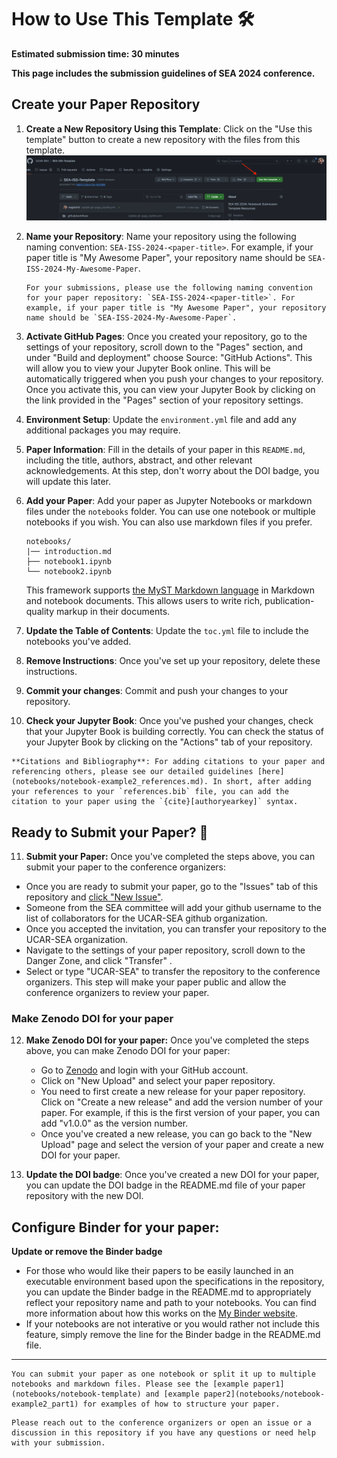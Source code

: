 # How to Use This Template 🛠️

**Estimated submission time: 30 minutes**

**This page includes the submission guidelines of SEA 2024 conference.**

## Create your Paper Repository

1. **Create a New Repository Using this Template**: Click on the "Use this template" button to create a new repository with the files from this template. 
![Use this template](assets/use-this-template.png)

2. **Name your Repository**: Name your repository using the following naming convention: `SEA-ISS-2024-<paper-title>`. For example, if your paper title is "My Awesome Paper", your repository name should be `SEA-ISS-2024-My-Awesome-Paper`.

    ```{note}
    For your submissions, please use the following naming convention for your paper repository: `SEA-ISS-2024-<paper-title>`. For example, if your paper title is "My Awesome Paper", your repository name should be `SEA-ISS-2024-My-Awesome-Paper`.
    ```

3. **Activate GitHub Pages**: Once you created your repository, go to the settings of your repository, scroll down to the "Pages" section, and under "Build and deployment" choose Source: "GitHub Actions". This will allow you to view your Jupyter Book online.
This will be automatically triggered when you push your changes to your repository. Once you activate this, you can view your Jupyter Book by clicking on the link provided in the "Pages" section of your repository settings.

4. **Environment Setup**: Update the `environment.yml` file and add any additional packages you may require. 

5. **Paper Information**: Fill in the details of your paper in this `README.md`, including the title, authors, abstract, and other relevant acknowledgements. At this step, don't worry about the DOI badge, you will update this later.

6. **Add your Paper**: Add your paper as Jupyter Notebooks or markdown files under the `notebooks` folder. You can use one notebook or multiple notebooks if you wish. You can also use markdown files if you prefer.

    ```
    notebooks/
    |── introduction.md
    ├── notebook1.ipynb
    └── notebook2.ipynb
    ```


    This framework supports [the MyST Markdown language](https://jupyterbook.org/en/stable/reference/glossary.html#term-MyST) in Markdown and notebook documents. This allows users to write rich, publication-quality markup in their documents.

7. **Update the Table of Contents**: Update the `toc.yml` file to include the notebooks you've added.
 
8. **Remove Instructions**: Once you've set up your repository, delete these instructions. 

9. **Commit your changes**: Commit and push your changes to your repository.

10. **Check your Jupyter Book**: Once you've pushed your changes, check that your Jupyter Book is building correctly. You can check the status of your Jupyter Book by clicking on the "Actions" tab of your repository.

```{tip}
**Citations and Bibliography**: For adding citations to your paper and referencing others, please see our detailed guidelines [here](notebooks/notebook-example2_references.md). In short, after adding your references to your `references.bib` file, you can add the citation to your paper using the `{cite}[authoryearkey]` syntax.
```

## Ready to Submit your Paper? 📝

11. **Submit your Paper:** Once you've completed the steps above, you can submit your paper to the conference organizers:
* Once you are ready to submit your paper, go to the "Issues" tab of this repository and [click "New Issue"](https://github.com/UCAR-SEA/SEA-ISS-Template/issues/new).
* Someone from the SEA committee will add your github username to the list of collaborators for the UCAR-SEA github organization.
* Once you accepted the invitation, you can transfer your repository to the UCAR-SEA organization.
* Navigate to the settings of your paper repository, scroll down to the Danger Zone, and click "Transfer" . 
* Select or type "UCAR-SEA" to transfer the repository to the conference organizers. This step will make your paper public and allow the conference organizers to review your paper.



### Make Zenodo DOI for your paper

12. **Make Zenodo DOI for your paper:** Once you've completed the steps above, you can make Zenodo DOI for your paper:

    * Go to [Zenodo](https://zenodo.org/) and login with your GitHub account.
    * Click on "New Upload" and select your paper repository.
    * You need to first create a new release for your paper repository. Click on "Create a new release" and add the version number of your paper. For example, if this is the first version of your paper, you can add "v1.0.0" as the version number.
    * Once you've created a new release, you can go back to the "New Upload" page and select the version of your paper and create a new DOI for your paper.

13. **Update the DOI badge**: Once you've created a new DOI for your paper, you can update the DOI badge in the README.md file of your paper repository with the new DOI.

## Configure Binder for your paper:

**Update or remove the Binder badge**
    
* For those who would like their papers to be easily launched in an executable environment based upon the specifications in the repository, you can update the Binder badge in the README.md to appropriately reflect your repository name and path to your notebooks.  You can find more information about how this works on the [My Binder website](https://mybinder.org/).
* If your notebooks are not interative or you would rather not include this feature, simply remove the line for the Binder badge in the README.md file. 


-----------------

```{tip}
You can submit your paper as one notebook or split it up to multiple notebooks and markdown files. Please see the [example paper1](notebooks/notebook-template) and [example paper2](notebooks/notebook-example2_part1) for examples of how to structure your paper.
```


```{note}
Please reach out to the conference organizers or open an issue or a discussion in this repository if you have any questions or need help with your submission.
```